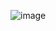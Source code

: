 ![image](https://github.com/y13423680271/y13423680271/assets/155354776/7f715edc-ad1e-4ab6-b26e-9bc2d29b9ab4)
